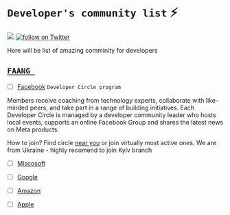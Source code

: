 # `Developer's community list` :zap:
<p align="left">
    <a href="https://awesome.re" alt="Awesome">
        <img src="https://awesome.re/badge.svg" /></a>
    <a href="https://twitter.com/intent/follow?screen_name=shields_io">
        <img src="https://img.shields.io/twitter/follow/T0MKA?style=social&logo=twitter"
            alt="follow on Twitter"></a>
</p>

 Here will be list of amazing comminity for developers 

## [`FAANG `](https://github.com/tomkaXM/events/blob/main/community.md) 

- [ ] [Facebook](https://developers.facebook.com/developercircles/) `Developer Circle program`

Members receive coaching from technology experts, collaborate with like-minded peers, and take part in a range of building initiatives.
Each Developer Circle is managed by a developer community leader who hosts local events, supports an online Facebook Group and shares the latest news on Meta products.

How to join? 
Find circle [near you](https://developers.facebook.com/developercircles/join/) or join virtually most active ones. We are from Ukraine - highly recomend to join Kyiv branch 

- [ ] [Miscosoft](https://github.com/tomkaXM/events/blob/main/tickets-giveaway.md)
- [ ] [Google](https://github.com/tomkaXM/events/blob/main/tickets-giveaway.md)
- [ ] [Amazon](https://github.com/tomkaXM/events/blob/main/tickets-giveaway.md)

- [ ] [Apple](https://github.com/tomkaXM/events/blob/main/tickets-giveaway.md)


